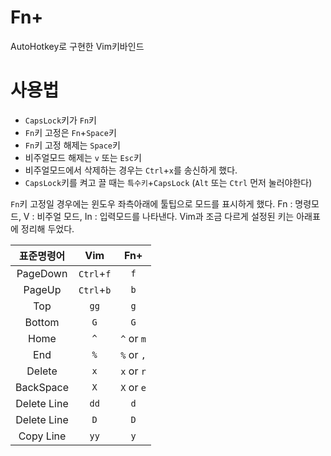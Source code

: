 Fn+
==

AutoHotkey로 구현한 Vim키바인드

# 사용법

* `CapsLock`키가 `Fn`키
* `Fn`키 고정은 `Fn`+`Space`키
* `Fn`키 고정 해제는 `Space`키
* 비주얼모드 해제는 `v` 또는 `Esc`키
* 비주얼모드에서 삭제하는 경우는 `Ctrl`+`x`를 송신하게 했다.
* `CapsLock`키를 켜고 끌 때는 `특수키`+`CapsLock` (`Alt` 또는 `Ctrl` 먼저 눌러야한다)

`Fn`키 고정일 경우에는 윈도우 좌측아래에 툴팁으로 모드를 표시하게 했다. Fn : 명령모드, V : 비주얼 모드, In : 입력모드를 나타낸다.
Vim과 조금 다르게 설정된 키는 아래표에 정리해 두었다.

표준명령어 | Vim  | Fn+
:---:|:---:|:---:
PageDown | `Ctrl`+`f` | `f`
PageUp | `Ctrl`+`b` | `b`
Top | `gg` | `g`
Bottom | `G` | `G`
Home | `^` | `^` or `m`
End | `%` | `%` or `,`
Delete | `x` | `x` or `r`
BackSpace | `X` | `X` or `e`
Delete Line | `dd` | `d`
Delete Line | `D` | `D`
Copy Line | `yy` | `y`
